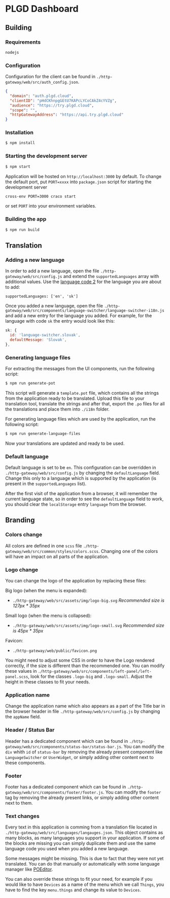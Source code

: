 # PLGD Dashboard

## Building

### Requirements

```bash
nodejs
```

### Configuration

Configuration for the client can be found in `./http-gateway/web/src/auth_config.json`.

```json
{
  "domain": "auth.plgd.cloud",
  "clientID": "pHdCKhnpgGEtU7KAPcLYCoCAkZ4cYVZg",
  "audience": "https://try.plgd.cloud",
  "scope": "",
  "httpGatewayAddress": "https://api.try.plgd.cloud"
}
```

### Installation

```bash
$ npm install
```

### Starting the development server

```bash
$ npm start
```

Application will be hosted on `http://localhost:3000` by default. To change the default port, put `PORT=xxxx` into `package.json` script for starting the development server

```bash
cross-env PORT=3000 craco start
```

or set `PORT` into your environment variables.

### Building the app

```bash
$ npm run build
```

## Translation

### Adding a new language

In order to add a new language, open the file `./http-gateway/web/src/config.js` and extend the `supportedLanguages` array with additional values. Use the [language code 2](https://www.science.co.il/language/Codes.php) for the language you are about to add:

`supportedLanguages: ['en', 'sk']`

Once you added a new language, open the file `./http-gateway/web/src/components/language-switcher/language-switcher-i18n.js` and add a new entry for the language you added. For example, for the language with code `sk` the entry would look like this:

```javascript
sk: {
  id: 'language-switcher.slovak',
  defaultMessage: 'Slovak',
},
```

### Generating language files

For extracting the messages from the UI components, run the following script:

```bash
$ npm run generate-pot
```

This script will generate a `template.pot` file, which contains all the strings from the application ready to be translated. Upload this file to your translation tool, translate the strings and after that, export the `.po` files for all the translations and place them into `./i18n` folder.

For generating language files which are used by the application, run the following script:

```bash
$ npm run generate-language-files
```

Now your translations are updated and ready to be used.

### Default language

Default language is set to be `en`. This configuration can be overridden in `./http-gateway/web/src/config.js` by changing the `defaultLanguage` field. Change this only to a language which is supported by the application (is present in the `supportedLanguages` list).

After the first visit of the application from a browser, it will remember the current language state, so in order to see the `defaultLanguage` field to work, you should clear the `localStorage` entry `language` from the browser.

## Branding

### Colors change

All colors are defined in one `scss` file `./http-gateway/web/src/common/styles/colors.scss`. Changing one of the colors will have an impact on all parts of the application.

### Logo change

You can change the logo of the application by replacing these files:

Big logo (when the menu is expanded):

- `./http-gateway/web/src/assets/img/logo-big.svg`
  _Recommended size is 127px \* 35px_

Small logo (when the menu is collapsed):

- `./http-gateway/web/src/assets/img/logo-small.svg`
  _Recommended size is 45px \* 35px_

Favicon:

- `./http-gateway/web/public/favicon.png`

You might need to adjust some CSS in order to have the Logo rendered correctly, if the size is different than the recommended one. You can modify these values in `./http-gateway/web/src/components/left-panel/left-panel.scss`, look for the classes `.logo-big` and `.logo-small`. Adjust the height in these classes to fit your needs.

### Application name

Change the application name which also appears as a part of the Title bar in the browser header in file `./http-gateway/web/src/config.js` by changing the `appName` field.

### Header / Status Bar

Header has a dedicated component which can be found in `./http-gateway/web/src/components/status-bar/status-bar.js`. You can modify the `div` whith `id` of `status-bar` by removing the already present component like `LanguageSwitcher` or `UserWidget`, or simply adding other content next to these components.

### Footer

Footer has a dedicated component which can be found in `./http-gateway/web/src/components/footer/footer.js`. You can modify the `footer` tag by removing the already present links, or simply adding other content next to them.

### Text changes

Every text in this application is comming from a translation file located in `./http-gateway/web/src/languages/langauges.json`. This object contains as many blocks, as many languages you support in your application. If some of the blocks are missing you can simply duplicate them and use the same language code you used when you added a new language.

Some messages might be missing. This is due to fact that they were not yet translated. You can do that manually or automatically with some language manager like [POEditor](https://poeditor.com/).

You can also override these strings to fit your need, for example if you would like to have `Devices` as a name of the menu which we call `Things`, you have to find the key `menu.things` and change its value to `Devices`.
